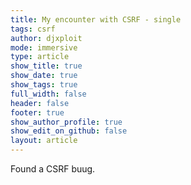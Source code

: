 ```yaml
---
title: My encounter with CSRF - single
tags: csrf
author: djxploit
mode: immersive
type: article
show_title: true
show_date: true
show_tags: true
full_width: false
header: false
footer: true
show_author_profile: true
show_edit_on_github: false
layout: article
---
```


Found a CSRF buug.
